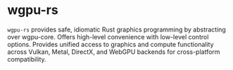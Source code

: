 # wgpu-rs

`wgpu-rs` provides safe, idiomatic Rust graphics programming by abstracting over wgpu-core. Offers high-level convenience with low-level control options. Provides unified access to graphics and compute functionality across Vulkan, Metal, DirectX, and WebGPU backends for cross-platform compatibility.

